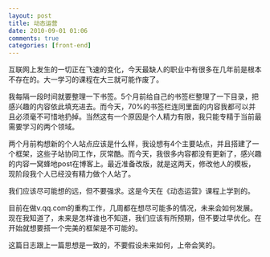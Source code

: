 ```yaml
---
layout: post
title: 动态运营
date: 2010-09-01 01:06
comments: true
categories: [front-end]
---
```


互联网上发生的一切正在飞速的变化，今天最缺人的职业中有很多在几年前是根本不存在的。大一学习的课程在大三就可能作废了。

我每隔一段时间就要整理一下书签。5个月前给自己的书签栏整理了一下目录，把感兴趣的内容依此填充进去。而今天，70%的书签栏连同里面的内容我都可以并且必须毫不可惜地扔掉。当然这有一个原因是个人精力有限，我只能专精于当前最需要学习的两个领域。

两个月前构想新的个人站点应该是什么样，我设想有4个主要站点，并且搭建了一个框架，这些子站协同工作，灰常酷。而今天，我很多内容都没有更新了，感兴趣的内容一窝蜂地post在博客上。最近准备改版，就是这两天，修改他人的模板，现阶段我个人已经没有精力做个人站了。

我们应该尽可能想的远，但不要强求。这是今天在《动态运营》课程上学到的。

目前在做v.qq.com的重构工作，几周都在想尽可能多的情况，未来会如何发展。现在我知道了，未来是怎样谁也不知道，我们应该有所预期，但不要过早优化。在开始就想要搭一个完美的框架是不可能的。

这篇日志跟上一篇思想是一致的，不要假设未来如何，上帝会笑的。

